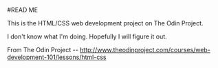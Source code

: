 #READ ME

This is the HTML/CSS web development project on The Odin Project.

I don't know what I'm doing. Hopefully I will figure it out.


From The Odin Project --
http://www.theodinproject.com/courses/web-development-101/lessons/html-css